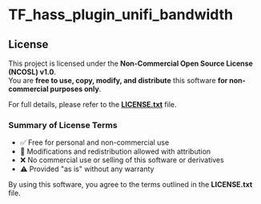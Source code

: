 # TF_hass_plugin_unifi_bandwidth

## License

This project is licensed under the **Non-Commercial Open Source License (NCOSL) v1.0**.  
You are **free to use, copy, modify, and distribute** this software **for non-commercial purposes only**.  

For full details, please refer to the **[LICENSE.txt](LICENSE.txt)** file.  

### **Summary of License Terms**  
- ✅ Free for personal and non-commercial use  
- 🔄 Modifications and redistribution allowed with attribution  
- ❌ No commercial use or selling of this software or derivatives  
- ⚠️ Provided "as is" without any warranty  

By using this software, you agree to the terms outlined in the **LICENSE.txt** file.  
